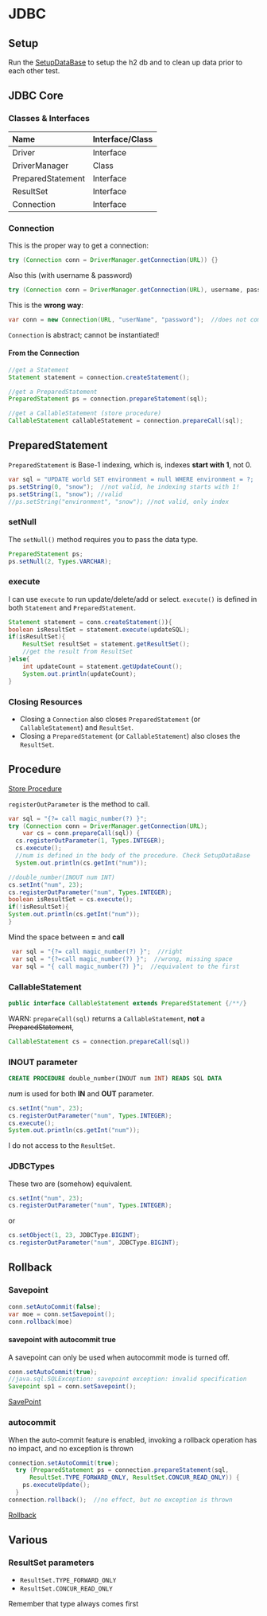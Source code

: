 # JDBC
## Setup
Run the [SetupDataBase](src/main/java/org/enricogiurin/ocp17/book/ch15/SetupDataBase.java) 
to setup the h2 db and to clean up data prior to each other test.

## JDBC Core
### Classes & Interfaces
| Name              | Interface/Class | 
|:------------------|:----------------|
| Driver            | Interface       |
| DriverManager     | Class           |
| PreparedStatement | Interface       |
| ResultSet         | Interface       |
| Connection        | Interface       |


### Connection
This is the proper way to get a connection:
```java
try (Connection conn = DriverManager.getConnection(URL)) {}
```

Also this (with username & password)
```java
try (Connection conn = DriverManager.getConnection(URL), username, password) {}
```
This is the **wrong way**:
```java
var conn = new Connection(URL, "userName", "password");  //does not compile!
```
`Connection` is abstract; cannot be instantiated!

#### From the Connection
```java
//get a Statement
Statement statement = connection.createStatement();

//get a PreparedStatement
PreparedStatement ps = connection.prepareStatement(sql);

//get a CallableStatement (store procedure)
CallableStatement callableStatement = connection.prepareCall(sql);
```


## PreparedStatement
`PreparedStatement` is Base-1 indexing, which is, indexes **start with 1**, not 0.
```java
var sql = "UPDATE world SET environment = null WHERE environment = ?;
ps.setString(0, "snow");  //not valid, he indexing starts with 1!
ps.setString(1, "snow"); //valid
//ps.setString("environment", "snow"); //not valid, only index
```
### setNull
The `setNull()` method requires you to pass the data type.
```java
PreparedStatement ps;
ps.setNull(2, Types.VARCHAR);
```

### execute
I can use `execute` to run update/delete/add or select.
`execute()` is defined in both `Statement` and `PreparedStatement`.
```java
Statement statement = conn.createStatement()){
boolean isResultSet = statement.execute(updateSQL);
if(isResultSet){
    ResultSet resultSet = statement.getResultSet();
    //get the result from ResultSet
}else{
    int updateCount = statement.getUpdateCount();
    System.out.println(updateCount);
}
```
### Closing Resources
* Closing a `Connection` also closes `PreparedStatement` (or `CallableStatement`) and `ResultSet`.
* Closing a `PreparedStatement` (or `CallableStatement`) also closes the `ResultSet`.

## Procedure
[Store Procedure](../src/main/java/org/enricogiurin/ocp17/book/ch15/StoredProcedure.java)

`registerOutParameter` is the method to call.
```java
var sql = "{?= call magic_number(?) }";
try (Connection conn = DriverManager.getConnection(URL);
    var cs = conn.prepareCall(sql)) {
  cs.registerOutParameter(1, Types.INTEGER);
  cs.execute();
  //num is defined in the body of the procedure. Check SetupDataBase
  System.out.println(cs.getInt("num"));
```

```java
//double_number(INOUT num INT)
cs.setInt("num", 23);
cs.registerOutParameter("num", Types.INTEGER);
boolean isResultSet = cs.execute();
if(!isResultSet){
System.out.println(cs.getInt("num"));
}
```
Mind the space between **=** and **call**
```java
 var sql = "{?= call magic_number(?) }";  //right
 var sql = "{?=call magic_number(?) }";  //wrong, missing space
 var sql = "{ call magic_number(?) }";  //equivalent to the first
```

### CallableStatement
```java
public interface CallableStatement extends PreparedStatement {/**/}
```
WARN: `prepareCall(sql)` returns a `CallableStatement`, **not** a ~~PreparedStatement~~,
```java
CallableStatement cs = connection.prepareCall(sql))
```

### INOUT parameter
```sql
CREATE PROCEDURE double_number(INOUT num INT) READS SQL DATA
```
_num_ is used for both **IN** and **OUT** parameter.
```java
cs.setInt("num", 23);
cs.registerOutParameter("num", Types.INTEGER);
cs.execute();
System.out.println(cs.getInt("num"));
```
I do not access to the `ResultSet`.

### JDBCTypes
These two are (somehow) equivalent.

```java
cs.setInt("num", 23);
cs.registerOutParameter("num", Types.INTEGER);
```
or
```java
cs.setObject(1, 23, JDBCType.BIGINT);
cs.registerOutParameter("num", JDBCType.BIGINT);
```

## Rollback
### Savepoint

```java
conn.setAutoCommit(false);
var moe = conn.setSavepoint();
conn.rollback(moe)
```
#### savepoint with autocommit true
A savepoint can only be used when autocommit mode is turned off.

```java
conn.setAutoCommit(true);
//java.sql.SQLException: savepoint exception: invalid specification
Savepoint sp1 = conn.setSavepoint();
```
[SavePoint](../src/main/java/org/enricogiurin/ocp17/book/ch15/rollback/SavePoint.java)

### autocommit
When the auto-commit feature is enabled, 
invoking a rollback operation has no impact, and no exception is thrown
```java
connection.setAutoCommit(true);
  try (PreparedStatement ps = connection.prepareStatement(sql,
      ResultSet.TYPE_FORWARD_ONLY, ResultSet.CONCUR_READ_ONLY)) {
    ps.executeUpdate();
  }
connection.rollback();  //no effect, but no exception is thrown
```
[Rollback](../src/main/java/org/enricogiurin/ocp17/book/ch15/rollback/CommitAndRollback.java)

## Various
### ResultSet parameters
- `ResultSet.TYPE_FORWARD_ONLY`
- `ResultSet.CONCUR_READ_ONLY`

Remember that type always comes first


